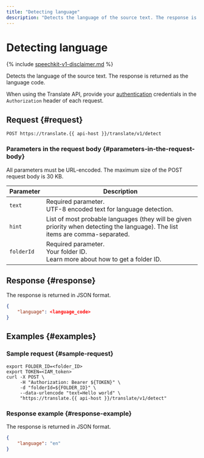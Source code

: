 ```yaml
---
title: "Detecting language"
description: "Detects the language of the source text. The response is returned as the language code."
---
```


# Detecting language

{% include [speechkit-v1-disclaimer.md](../../../_includes/speechkit-v1-disclaimer.md) %}

Detects the language of the source text. The response is returned as the language code.

When using the Translate API, provide your [authentication](/docs/translate/api-ref/authentication) credentials in the `Authorization` header of each request.

## Request {#request}

```http
POST https://translate.{{ api-host }}/translate/v1/detect
```

### Parameters in the request body {#parameters-in-the-request-body}

All parameters must be URL-encoded. The maximum size of the POST request body is 30 KB.

Parameter | Description
----- | -----
`text` | Required parameter.<br/>UTF-8 encoded text for language detection.
`hint` | List of most probable languages (they will be given priority when detecting the language). The list items are comma-separated.
`folderId` | Required parameter.<br/>Your folder ID.<br/>Learn more about how to get a folder ID.


## Response {#response}

The response is returned in JSON format.

```json
{
    "language": <language_code>
}
```


## Examples {#examples}

### Sample request {#sample-request}

```httpget
export FOLDER_ID=<folder_ID>
export TOKEN=<IAM_token>
curl -X POST \
     -H "Authorization: Bearer ${TOKEN}" \
     -d "folderId=${FOLDER_ID}" \
     --data-urlencode "text=Hello world" \
     "https://translate.{{ api-host }}/translate/v1/detect"
```

### Response example {#response-example}

The response is returned in JSON format.

```json
{
    "language": "en"
}
```

